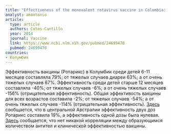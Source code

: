 ```yaml
---
title: "Effectiveness of the monovalent rotavirus vaccine in Colombia: a case-control study"
analyst: amantonio
article:
  type: article
  authors: Cotes-Cantillo
  year: 2014
  journal: Vaccine
  link: https://www.ncbi.nlm.nih.gov/pubmed/24699470
  pubmed: 24699470
countries:
- Колумбия
---
```


Эффективность вакцины (Ротарикс) в Колумбии среди детей 6-11 месяцев составляла 79%; от тяжелых случаев диареи 63%; а от очень тяжелых случаев 67%.
Эффективность среди детей старше 12 месяцев составляла -40%; от тяжелых случаев -6%; а от очень тяжелых случаев -156% (отрицательная эффективность).
Общая эффективость вакцины для всех возрастов составила -2%; от тяжелых случаев -54%; а от очень тяжелых случаев -114% (отрицательная эффективность).
[Здесь](https://www.ncbi.nlm.nih.gov/pubmed/21288843) сообщается, что в центральной Австралии эффективность двух доз Ротарикс составила 19%, а эффективность одной дозы была нулевая.
[Здесь](https://www.ncbi.nlm.nih.gov/pubmed/8578808) сообщается, что нет никакой корреляции между образующимся количеством антител и клинической эффективностью вакцины.
